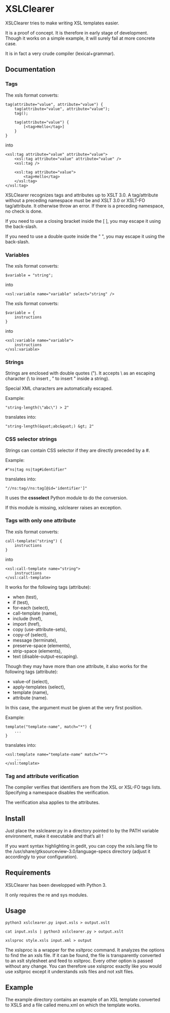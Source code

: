 XSLClearer
==========

XSLClearer tries to make writing XSL templates easier.

It is a proof of concept. It is therefore in early stage of development.
Though it works on a simple example, it will surely fail at more concrete
case.

It is in fact a very crude compiler (lexical+grammar).

Documentation
-------------

### Tags ###

The xsls format converts:

    tag(attribute="value", attribute="value") {
        tag(attribute="value", attribute="value");
        tag();

        tag(attribute="value") {
            [<tag>Hello</tag>]
        }
    }

into

    <xsl:tag attribute="value" attribute="value">
        <xsl:tag attribute="value" attribute="value" />
        <xsl:tag />
        
        <xsl:tag attribute="value">
            <tag>Hello</tag>
        </xsl:tag>
    </xsl:tag>

XSLClearer recognizes tags and attributes up to XSLT 3.0. A tag/attribute
without a preceding namespace must be and XSLT 3.0 or XSLT-FO tag/attribute.
It otherwise throw an error. If there is a preceding namespace, no check is
done.

If you need to use a closing bracket inside the [ ], you may escape it using
the back-slash.

If you need to use a double quote inside the " ", you may escape it using
the back-slash.

### Variables ###

The xsls format converts:

    $variable = "string";

into

    <xsl:variable name="variable" select="string" />
    
The xsls format converts:

    $variable = {
        instructions
    }

into

    <xsl:variable name="variable">
        instructions
    </xsl:variable>

### Strings ###

Strings are enclosed with double quotes ("). It accepts \ as an escaping
character (\\ to insert \, \" to insert " inside a string).

Special XML characters are automatically escaped.

Example:

    "string-length(\"abc\") > 2"

translates into:

    "string-length(&quot;abc&quot;) &gt; 2"

### CSS selector strings ###

Strings can contain CSS selector if they are directly preceded by a #.

Example:

    #"ns|tag ns|tag#identifier"

translates into:

    "//ns:tag//ns:tag[@id='identifier']"

It uses the **cssselect** Python module to do the conversion.

If this module is missing, xslclearer raises an exception.

### Tags with only one attribute ###

The xsls format converts:

    call-template("string") {
        instructions
    }

into

    <xsl:call-template name="string">
        instructions
    </xsl:call-template>

It works for the following tags (attribute):

* when (test),
* if (test),
* for-each (select),
* call-template (name),
* include (href),
* import (href),
* copy (use-attribute-sets),
* copy-of (select),
* message (terminate),
* preserve-space (elements),
* strip-space (elements),
* text (disable-output-escaping).

Though they may have more than one attribute, it also works for the following
tags (attribute):

* value-of (select),
* apply-templates (select),
* template (name),
* attribute (name).

In this case, the argument must be given at the very first position.

Example:

    template("template-name", match="*") {
        ...
    }

translates into:

    <xsl:template name="template-name" match="*">
        ...
    </xsl:template>

### Tag and attribute verification ###

The compiler verifies that identifiers are from the XSL or XSL-FO tags lists.
Specifying a namespace disables the verification.

The verification alsa applies to the attributes.

Install
-------

Just place the xslclearer.py in a directory pointed to by the PATH variable
environment, make it executable and that’s all !

If you want syntax highlighting in gedit, you can copy the xsls.lang file to
the /usr/share/gtksourceview-3.0/language-specs directory (adjust it
accordingly to your configuration).

Requirements
------------

XSLClearer has been developped with Python 3.

It only requires the re and sys modules.

Usage
-----

    python3 xslclearer.py input.xsls > output.xslt
    
    cat input.xsls | python3 xslclearer.py > output.xslt

    xslsproc style.xsls input.xml > output

The xslsproc is a wrapper for the xsltproc command. It analyzes the options to
find the an xsls file. If it can be found, the file is transparently converted
to an xslt stylesheet and feed to xsltproc. Every other option is passed
without any change. You can therefore use xslsproc exactly like you would use
xsltproc except it understands xsls files and not xslt files.

Example
-------

The example directory contains an example of an XSL template converted to XSLS
and a file called menu.xml on which the template works. 
